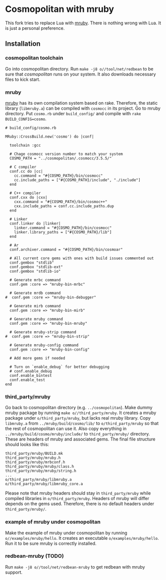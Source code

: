 # Cosmopolitan with mruby

This fork tries to replace Lua with [mruby](https://mruby.org/). There is nothing wrong with Lua. It is just a personal preference.

## Installation

### cosmopolitan toolchain

Go into cosmopolitan directory. Run `make -j8 o//tool/net/redbean` to be sure that *cosmopolitan* runs on your system. It also downloads necessary files to kick start.

### mruby

[mruby](https://mruby.org/) has its own compilation system based on rake. Therefore, the static library (`libmruby.a`) can be compiled with `cosmocc` in its project. Go to mruby directory. Put `cosmo.rb` under `build_config/` and compile with `rake BUILD_CONFIG=cosmo`.

```
# build_config/cosmo.rb

MRuby::CrossBuild.new('cosmo') do |conf|

  toolchain :gcc

  # Chage cosmocc version number to match your system
  COSMO_PATH = "../cosmopolitan/.cosmocc/3.5.5/"

  # C compiler
  conf.cc do |cc|
    cc.command = "#{COSMO_PATH}/bin/cosmocc"
    cc.include_paths = ["#{COSMO_PATH}/include", "./include"]
  end

  # C++ compiler
  conf.cxx do |cxx|
    cxx.command = "#{COSMO_PATH}/bin/cosmoc++"
    cxx.include_paths = conf.cc.include_paths.dup
  end

  # Linker
  conf.linker do |linker|
    linker.command = "#{COSMO_PATH}/bin/cosmocc"
    linker.library_paths = ["#{COSMO_PATH}/lib"]
  end

  # Ar
  conf.archiver.command = "#{COSMO_PATH}/bin/cosmoar"

  # All current core gems with ones with build issues commented out
  conf.gembox "stdlib"
  conf.gembox "stdlib-ext"
  conf.gembox "stdlib-io"

  # Generate mrbc command
  conf.gem :core => "mruby-bin-mrbc"

  # Generate mrdb command
#  conf.gem :core => "mruby-bin-debugger"

  # Generate mirb command
  conf.gem :core => "mruby-bin-mirb"

  # Generate mruby command
  conf.gem :core => "mruby-bin-mruby"

  # Generate mruby-strip command
#  conf.gem :core => "mruby-bin-strip"

  # Generate mruby-config command
  conf.gem :core => "mruby-bin-config"

  # Add more gems if needed

  # Turn on `enable_debug` for better debugging
  # conf.enable_debug
  conf.enable_bintest
  conf.enable_test
end
```

### third_party/mruby

Go back to cosmopolitan directory (e.g. `../cosmopolitan`). Make dummy mruby package by running `make o//third_party/mruby`. It creates a mruby package under `o/third_party/mruby`, but lacks real mruby library. Copy `libmruby.a` from `../mruby/build/cosmo/lib/` to `o/third_party/mruby` so that the rest of cosmopolitan can use it. Also copy everything in `../mruby/build/cosmo/mruby/include/` to `third_party/mruby/` directory. These are headers of mruby and associated gems. The final file structure should looks like this:

```
third_party/mruby/BUILD.mk
third_party/mruby/mruby.h
third_party/mruby/mrbconf.h
third_party/mruby/mruby/class.h
third_party/mruby/mruby/string.h
...
o/third_party/mruby/libmruby.a
o/third_party/mruby/libmruby_core.a
```

Please note that mruby headers should stay in `third_party/mruby` while compiled libraries in `o/third_party/mruby`. Headers of mruby will differ depends on the gems used. Therefore, there is no default headers under `third_party/mruby/`.

### example of mruby under cosmopolitan

Make the example of mruby under cosmopolitan by running `o//examples/mruby/hello`. It creates an executable `o/examples/mruby/hello`. Run it to be sure mruby is correctly installed.

### redbean-mruby (TODO)

Run `make -j8 o//tool/net/redbean-mruby` to get redbean with mruby support.
